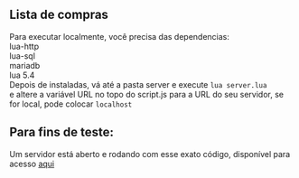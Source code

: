## Lista de compras
Para executar localmente, você precisa das dependencias:\
lua-http\
lua-sql\
mariadb\
lua 5.4\
Depois de instaladas, vá até a pasta server e execute `lua server.lua`\
e altere a variável URL no topo do script.js para a URL do seu servidor, se for local, pode colocar `localhost`

## Para fins de teste:
Um servidor está aberto e rodando com esse exato código, disponível para acesso [aqui](https://www.leonnaviegas.dev.br/listacompras)
